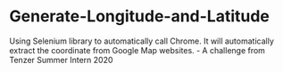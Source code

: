# Generate-Longitude-and-Latitude
Using Selenium library to automatically call Chrome. It will automatically extract the coordinate from Google Map websites. - A challenge from Tenzer Summer Intern 2020